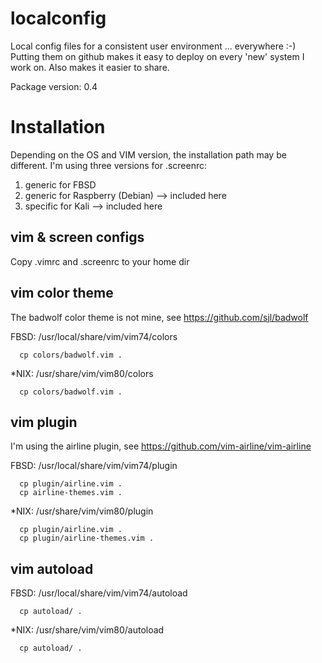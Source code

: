 # localconfig
Local config files for a consistent user environment ... everywhere :-)
Putting them on github makes it easy to deploy on every 'new' system I work on. Also makes it easier to share.

Package version: 0.4

# Installation
Depending on the OS and VIM version, the installation path may be different. I'm using three versions for .screenrc:
1) generic for FBSD
2) generic for Raspberry (Debian) --> included here
3) specific for Kali --> included here

## vim & screen configs
Copy .vimrc and .screenrc to your home dir

## vim color theme
The badwolf color theme is not mine, see https://github.com/sjl/badwolf

FBSD: /usr/local/share/vim/vim74/colors

      cp colors/badwolf.vim .

*NIX: /usr/share/vim/vim80/colors

      cp colors/badwolf.vim .
      
## vim plugin
I'm using the airline plugin, see https://github.com/vim-airline/vim-airline

FBSD: /usr/local/share/vim/vim74/plugin

      cp plugin/airline.vim .
      cp airline-themes.vim .
      
*NIX: /usr/share/vim/vim80/plugin

      cp plugin/airline.vim .
      cp plugin/airline-themes.vim .

## vim autoload
FBSD: /usr/local/share/vim/vim74/autoload

      cp autoload/ .
      
*NIX: /usr/share/vim/vim80/autoload

      cp autoload/ .
